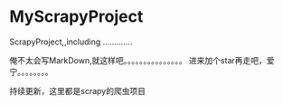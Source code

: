 # MyScrapyProject
ScrapyProject,,including .............



俺不太会写MarkDown,就这样吧。。。。。。。。。。。。。。。
进来加个star再走吧，爱宁。。。。。。。。


持续更新，这里都是scrapy的爬虫项目

